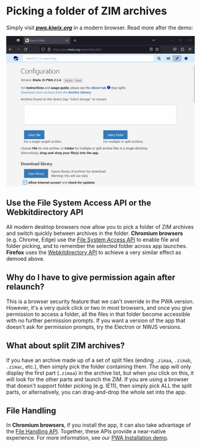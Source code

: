 # Picking a folder of ZIM archives

Simply visit **_[pwa.kiwix.org](https://pwa.kiwix.org)_** in a modern browser. Read more after the demo:

![Folder-picking demo](Firefox_folder_picking.gif)

## Use the File System Access API or the Webkitdirectory API

All modern desktop browsers now allow you to pick a folder of ZIM archives and switch quickly between archives in the folder. **Chromium browsers** (e.g. Chrome, Edge) use the
[File System Access API](https://developer.mozilla.org/en-US/docs/Web/API/File_System_Access_API) to enable file and folder picking, and to remember the selected folder across
app launches. **Firefox** uses the [Webkitdirectory API](https://developer.mozilla.org/en-US/docs/Web/API/HTMLInputElement/webkitdirectory) to achieve a very similar effect as
demoed above.

## Why do I have to give permission again after relaunch?

This is a browser security feature that we can't override in the PWA version. However, it's a very quick click or two in most browsers, and once you give permission to access a
folder, all the files in that folder become accessible with no further permission prompts. If you want a version of the app that doesn't ask for permission prompts, try the
Electron or NWJS versions.

## What about split ZIM archives?

If you have an archive made up of a set of split files (ending `.zimaa`, `.zimab`, `.zimac`, etc.), then simply pick the folder containing them. The app will only display the
first part (`.zimaa`) in the archive list, but when you click on this, it will look for the other parts and launch the ZIM. If you are using a browser that doesn't support folder
picking (e.g. IE11), then simply pick ALL the split parts, or alternatively, you can drag-and-drop the whole set into the app.

## File Handling

In **Chromium browsers**, if you install the app, it can also take advantage of the [File Handling API](https://web.dev/file-handling/). Together, these APIs provide a near-native
experience. For more information, see our [PWA Installation demo](Install-PWA.md).
